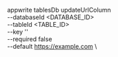 appwrite tablesDb updateUrlColumn \
        --databaseId <DATABASE_ID> \
        --tableId <TABLE_ID> \
        --key '' \
        --required false \
        --default https://example.com \

